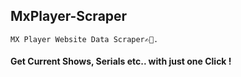 ## MxPlayer-Scraper

``` MX Player Website Data Scraper✍🏻. ```

#### Get Current Shows, Serials etc.. with just one Click !
